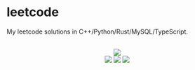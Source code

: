 # leetcode
My leetcode solutions in C++/Python/Rust/MySQL/TypeScript.

<div align="center">
<br/>
<img src="https://img.shields.io/badge/Solved-703/3215%20=%2021%25-blue.svg?style=flat-square" />
<br/>
<img src="https://img.shields.io/badge/Easy-289/810-5CB85D.svg?style=flat-square" />
<img src="https://img.shields.io/badge/Medium-325/1688-F0AE4E.svg?style=flat-square" />
<img src="https://img.shields.io/badge/Hard-89/717-D95450.svg?style=flat-square" />
</div>